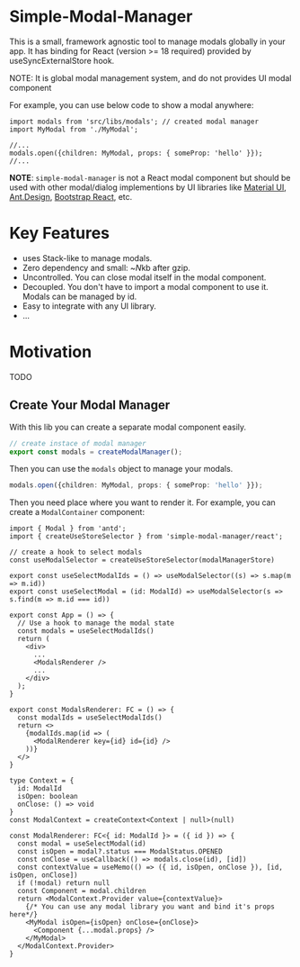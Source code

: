 # Simple-Modal-Manager

This is a small, framework agnostic tool to manage modals globally in your app.
It has binding for React (version >= 18 required) provided by useSyncExternalStore hook.

NOTE: It is global modal management system, and do not provides UI modal component

For example, you can use below code to show a modal anywhere:

```tsx
import modals from 'src/libs/modals'; // created modal manager
import MyModal from './MyModal';

//...
modals.open({children: MyModal, props: { someProp: 'hello' }});
//...
```

**NOTE**: `simple-modal-manager` is not a React modal component but should be used with other 
modal/dialog implementions by UI libraries like 
[Material UI](https://material-ui.com/), 
[Ant.Design](https://ant.design), 
[Bootstrap React](https://react-bootstrap.github.io/), 
etc.

# Key Features
* uses Stack-like to manage modals.
* Zero dependency and small: ~*N*kb after gzip.
* Uncontrolled. You can close modal itself in the modal component.
* Decoupled. You don't have to import a modal component to use it. Modals can be managed by id.
* Easy to integrate with any UI library.
* ...

# Motivation
TODO

## Create Your Modal Manager
With this lib you can create a separate modal component easily.

```ts
// create instace of modal manager
export const modals = createModalManager();
```
Then you can use the `modals` object to manage your modals.

```ts
modals.open({children: MyModal, props: { someProp: 'hello' }});
```

Then you need place where you want to render it. For example, you can create a `ModalContainer` component:

```tsx
import { Modal } from 'antd';
import { createUseStoreSelector } from 'simple-modal-manager/react';

// create a hook to select modals
const useModalSelector = createUseStoreSelector(modalManagerStore)

export const useSelectModalIds = () => useModalSelector((s) => s.map(m => m.id))
export const useSelectModal = (id: ModalId) => useModalSelector(s => s.find(m => m.id === id))

export const App = () => {
  // Use a hook to manage the modal state
  const modals = useSelectModalIds()
  return (
    <div>
      ...
      <ModalsRenderer />
      ...
    </div>
  );
}

export const ModalsRenderer: FC = () => {
  const modalIds = useSelectModalIds()
  return <>
    {modalIds.map(id => (
      <ModalRenderer key={id} id={id} />
    ))}
  </>
}

type Context = {
  id: ModalId
  isOpen: boolean
  onClose: () => void
}
const ModalContext = createContext<Context | null>(null)

const ModalRenderer: FC<{ id: ModalId }> = ({ id }) => {
  const modal = useSelectModal(id)
  const isOpen = modal?.status === ModalStatus.OPENED
  const onClose = useCallback(() => modals.close(id), [id])
  const contextValue = useMemo(() => ({ id, isOpen, onClose }), [id, isOpen, onClose])
  if (!modal) return null
  const Component = modal.children
  return <ModalContext.Provider value={contextValue}>
    {/* You can use any modal library you want and bind it's props here*/}
    <MyModal isOpen={isOpen} onClose={onClose}> 
      <Component {...modal.props} />
    </MyModal>
  </ModalContext.Provider>
}

```
